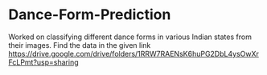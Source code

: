 # Dance-Form-Prediction
Worked on classifying different dance forms in various Indian states from their images. 
Find the data in the given link https://drive.google.com/drive/folders/1RRW7RAENsK6huPG2DbL4ysOwXrFcLPmt?usp=sharing
